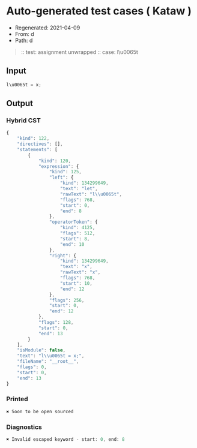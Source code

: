 # Auto-generated test cases ( Kataw )
- Regenerated: 2021-04-09
- From: d
- Path: d
> :: test: assignment unwrapped
> :: case: l\u0065t
## Input

`````js
l\u0065t = x;
`````

## Output

### Hybrid CST

```javascript
{
    "kind": 122,
    "directives": [],
    "statements": [
        {
            "kind": 120,
            "expression": {
                "kind": 125,
                "left": {
                    "kind": 134299649,
                    "text": "let",
                    "rawText": "l\\u0065t",
                    "flags": 768,
                    "start": 0,
                    "end": 8
                },
                "operatorToken": {
                    "kind": 4125,
                    "flags": 512,
                    "start": 8,
                    "end": 10
                },
                "right": {
                    "kind": 134299649,
                    "text": "x",
                    "rawText": "x",
                    "flags": 768,
                    "start": 10,
                    "end": 12
                },
                "flags": 256,
                "start": 0,
                "end": 12
            },
            "flags": 128,
            "start": 0,
            "end": 13
        }
    ],
    "isModule": false,
    "text": "l\\u0065t = x;",
    "fileName": "__root__",
    "flags": 0,
    "start": 0,
    "end": 13
}
```

### Printed

```javascript
✖ Soon to be open sourced
```

### Diagnostics

```javascript
✖ Invalid escaped keyword - start: 0, end: 8

```

